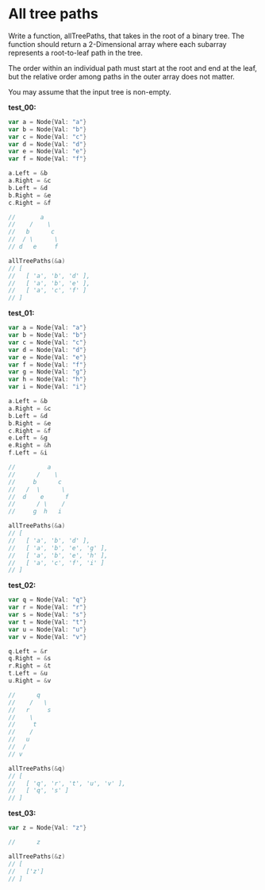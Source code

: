 # All tree paths

Write a function, allTreePaths, that takes in the root of a binary tree. The function should return a 2-Dimensional array where each subarray represents a root-to-leaf path in the tree.

The order within an individual path must start at the root and end at the leaf, but the relative order among paths in the outer array does not matter.

You may assume that the input tree is non-empty.

**test_00:**
```go
var a = Node{Val: "a"}
var b = Node{Val: "b"}
var c = Node{Val: "c"}
var d = Node{Val: "d"}
var e = Node{Val: "e"}
var f = Node{Val: "f"}

a.Left = &b
a.Right = &c
b.Left = &d
b.Right = &e
c.Right = &f

//       a
//    /    \
//   b      c
//  / \      \
// d   e     f

allTreePaths(&a)
// [ 
//   [ 'a', 'b', 'd' ], 
//   [ 'a', 'b', 'e' ], 
//   [ 'a', 'c', 'f' ] 
// ] 
```
**test_01:**
```go
var a = Node{Val: "a"}
var b = Node{Val: "b"}
var c = Node{Val: "c"}
var d = Node{Val: "d"}
var e = Node{Val: "e"}
var f = Node{Val: "f"}
var g = Node{Val: "g"}
var h = Node{Val: "h"}
var i = Node{Val: "i"}

a.Left = &b
a.Right = &c
b.Left = &d
b.Right = &e
c.Right = &f
e.Left = &g
e.Right = &h
f.Left = &i

//         a
//      /    \
//     b      c
//   /  \      \
//  d    e      f
//      / \    /   
//     g  h   i 

allTreePaths(&a)
// [ 
//   [ 'a', 'b', 'd' ], 
//   [ 'a', 'b', 'e', 'g' ], 
//   [ 'a', 'b', 'e', 'h' ], 
//   [ 'a', 'c', 'f', 'i' ] 
// ] 
```
**test_02:**
```go
var q = Node{Val: "q"}
var r = Node{Val: "r"}
var s = Node{Val: "s"}
var t = Node{Val: "t"}
var u = Node{Val: "u"}
var v = Node{Val: "v"}

q.Left = &r
q.Right = &s
r.Right = &t
t.Left = &u
u.Right = &v

//      q
//    /   \ 
//   r     s
//    \
//     t
//    /
//   u
//  /
// v

allTreePaths(&q)
// [ 
//   [ 'q', 'r', 't', 'u', 'v' ], 
//   [ 'q', 's' ] 
// ] 
```
**test_03:**
```go
var z = Node{Val: "z"}

//      z

allTreePaths(&z)
// [
//   ['z']
// ]